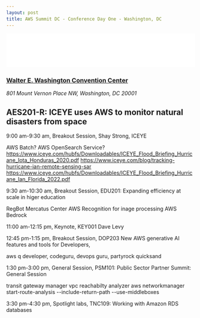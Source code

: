 ```yaml
---
layout: post
title: AWS Summit DC - Conference Day One - Washington, DC
---
```


[![AWS Summits Washington DC](/images/AWSsummitLogoWashingtonDC.png "AWS Summits Washington DC")](https://aws.amazon.com/events/summits/washington-dc/)

### [Walter E. Washington Convention Center](https://eventsdc.com/venue/walter-e-washington-convention-center) ###
*801 Mount Vernon Place NW, Washington, DC 20001*

## AES201-R: ICEYE uses AWS to monitor natural disasters from space ##
9:00 am-9:30 am, Breakout Session, Shay Strong, ICEYE

AWS Batch?
AWS OpenSearch Service?
https://www.iceye.com/hubfs/Downloadables/ICEYE_Flood_Briefing_Hurricane_Iota_Honduras_2020.pdf
https://www.iceye.com/blog/tracking-hurricane-ian-remote-sensing-sar
https://www.iceye.com/hubfs/Downloadables/ICEYE_Flood_Briefing_Hurricane_Ian_Florida_2022.pdf

9:30 am-10:30 am, Breakout Session, EDU201: Expanding efficiency at scale in higer education

RegBot Mercatus Center
AWS Recognition for inage processing
AWS Bedrock

11:00 am-12:15 pm, Keynote, KEY001 Dave Levy

12:45 pm-1:15 pm, Breakout Session, DOP203 New AWS generative AI features and tools for Developers, 

aws q developer, codeguru, devops guru, partyrock
quicksand


1:30 pm-3:00 pm, General Session, PSM101: Public Sector Partner Summit: General Session

transit gateway manager
vpc reachabilty analyzer
aws networkmanager
  start-route-analysis --include-return-path --use-middleboxes


3:30 pm-4:30 pm, Spotlight labs, TNC109: Working with Amazon RDS databases


